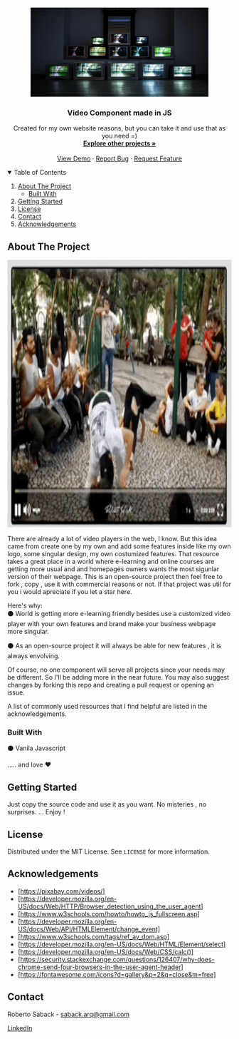 
<!-- PROJECT LOGO -->
<br />
<p align="center">
  <a href="https://unsplash.com/photos/2rCggxMjd_8">
    <img src="https://github.com/RobertoSaback/Video-Player/blob/main/tvs.jpg" alt="Logo" width="400" height="200">
  </a>

  <h3 align="center">Video Component made in JS</h3>

  <p align="center">
    Created for my own website reasons, but you can take it and use that as you need =) 
    <br />
    <a href="https://github.com/RobertoSaback"><strong>Explore other projects »</strong></a>
    <br />
    <br />
    <a href="https://robertosaback.github.io/Video-Player/">View Demo</a>
    ·
    <a href="https://github.com/robertosaback/Video-Player-Component/issues">Report Bug</a>
    ·
    <a href="https://github.com/robertosaback/Video-Player-Component/issues">Request Feature</a>
  </p>
</p>



<!-- TABLE OF CONTENTS -->
<details open="open">
  <summary>Table of Contents</summary>
  <ol>
    <li>
      <a href="#about-the-project">About The Project</a>
      <ul>
        <li><a href="#built-with">Built With</a></li>
      </ul>
    </li>
    <li>
      <a href="#getting-started">Getting Started</a>
    </li>
    <li><a href="#license">License</a></li>
    <li><a href="#contact">Contact</a></li>
    <li><a href="#acknowledgements">Acknowledgements</a></li>
  </ol>
</details>



<!-- ABOUT THE PROJECT -->
## About The Project

<img src="https://github.com/RobertoSaback/Video-Player/blob/main/VideoPlayer.gif" alt="Screenshot" width="1200" height="600">


There are already a lot of video players in the web, I know. But this idea came from create one by my own and add some features inside like my own logo, some singular design, my own costumized features. That resource takes a great place in a world where e-learning and online courses are getting more usual and  and homepages owners wants the most  sigunlar version  of their webpage. This is an open-source project then feel free to fork , copy , use it with commercial reasons or not.  If that project was util for you i would apreciate  if you  let a  star here.

Here's why:<br>
⚫  World is getting more e-learning friendly besides use a customized video player with  your own features and brand make your business webpage more singular.<br>

⚫  As an open-source project it will always be able for new features , it is always envolving.<br>

Of course, no one component will serve all projects since your needs may be different. So I'll be adding more in the near future. You may also suggest changes by forking this repo and creating a pull request or opening an issue. 

A list of commonly used resources that I find helpful are listed in the acknowledgements.

### Built With<br>

⚫  Vanila Javascript <br>

..... and  love :heart: 



<!-- GETTING STARTED -->
## Getting Started

Just copy the source code and use it as you want. No misteries , no surprises. 
... Enjoy ! 

<!-- LICENSE -->
## License

Distributed under the MIT License. See `LICENSE` for more information.

<!-- ACKNOWLEDGEMENTS -->
## Acknowledgements
* [https://pixabay.com/videos/]
* [https://developer.mozilla.org/en-US/docs/Web/HTTP/Browser_detection_using_the_user_agent]
* [https://www.w3schools.com/howto/howto_js_fullscreen.asp]
* [https://developer.mozilla.org/en-US/docs/Web/API/HTMLElement/change_event]
* [https://www.w3schools.com/tags/ref_av_dom.asp]
* [https://developer.mozilla.org/en-US/docs/Web/HTML/Element/select]
* [https://developer.mozilla.org/en-US/docs/Web/CSS/calc()]
* [https://security.stackexchange.com/questions/126407/why-does-chrome-send-four-browsers-in-the-user-agent-header]
* [https://fontawesome.com/icons?d=gallery&p=2&q=close&m=free]

<!-- CONTACT -->
## Contact

Roberto Saback  - saback.arq@gmail.com

<a href="https://www.linkedin.com/in/roberto-saback-52632446/">LinkedIn</a>

